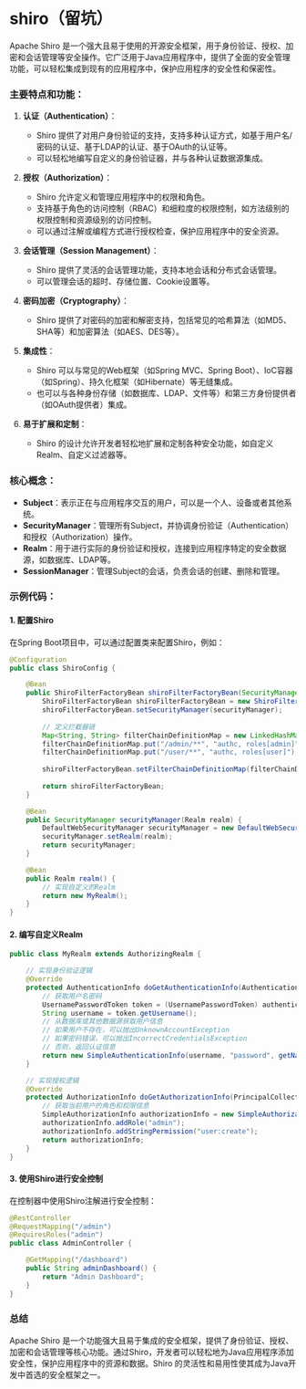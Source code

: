 # shiro（留坑）

Apache Shiro 是一个强大且易于使用的开源安全框架，用于身份验证、授权、加密和会话管理等安全操作。它广泛用于Java应用程序中，提供了全面的安全管理功能，可以轻松集成到现有的应用程序中，保护应用程序的安全性和保密性。

### 主要特点和功能：

1. **认证（Authentication）**：
   - Shiro 提供了对用户身份验证的支持，支持多种认证方式，如基于用户名/密码的认证、基于LDAP的认证、基于OAuth的认证等。
   - 可以轻松地编写自定义的身份验证器，并与各种认证数据源集成。

2. **授权（Authorization）**：
   - Shiro 允许定义和管理应用程序中的权限和角色。
   - 支持基于角色的访问控制（RBAC）和细粒度的权限控制，如方法级别的权限控制和资源级别的访问控制。
   - 可以通过注解或编程方式进行授权检查，保护应用程序中的安全资源。

3. **会话管理（Session Management）**：
   - Shiro 提供了灵活的会话管理功能，支持本地会话和分布式会话管理。
   - 可以管理会话的超时、存储位置、Cookie设置等。

4. **密码加密（Cryptography）**：
   - Shiro 提供了对密码的加密和解密支持，包括常见的哈希算法（如MD5、SHA等）和加密算法（如AES、DES等）。

5. **集成性**：
   - Shiro 可以与常见的Web框架（如Spring MVC、Spring Boot）、IoC容器（如Spring）、持久化框架（如Hibernate）等无缝集成。
   - 也可以与各种身份存储（如数据库、LDAP、文件等）和第三方身份提供者（如OAuth提供者）集成。

6. **易于扩展和定制**：
   - Shiro 的设计允许开发者轻松地扩展和定制各种安全功能，如自定义Realm、自定义过滤器等。

### 核心概念：

- **Subject**：表示正在与应用程序交互的用户，可以是一个人、设备或者其他系统。
- **SecurityManager**：管理所有Subject，并协调身份验证（Authentication）和授权（Authorization）操作。
- **Realm**：用于进行实际的身份验证和授权，连接到应用程序特定的安全数据源，如数据库、LDAP等。
- **SessionManager**：管理Subject的会话，负责会话的创建、删除和管理。

### 示例代码：

#### 1. 配置Shiro

在Spring Boot项目中，可以通过配置类来配置Shiro，例如：

```java
@Configuration
public class ShiroConfig {

    @Bean
    public ShiroFilterFactoryBean shiroFilterFactoryBean(SecurityManager securityManager) {
        ShiroFilterFactoryBean shiroFilterFactoryBean = new ShiroFilterFactoryBean();
        shiroFilterFactoryBean.setSecurityManager(securityManager);
        
        // 定义拦截器链
        Map<String, String> filterChainDefinitionMap = new LinkedHashMap<>();
        filterChainDefinitionMap.put("/admin/**", "authc, roles[admin]");
        filterChainDefinitionMap.put("/user/**", "authc, roles[user]");
        
        shiroFilterFactoryBean.setFilterChainDefinitionMap(filterChainDefinitionMap);
        
        return shiroFilterFactoryBean;
    }

    @Bean
    public SecurityManager securityManager(Realm realm) {
        DefaultWebSecurityManager securityManager = new DefaultWebSecurityManager();
        securityManager.setRealm(realm);
        return securityManager;
    }

    @Bean
    public Realm realm() {
        // 实现自定义的Realm
        return new MyRealm();
    }
}
```

#### 2. 编写自定义Realm

```java
public class MyRealm extends AuthorizingRealm {

    // 实现身份验证逻辑
    @Override
    protected AuthenticationInfo doGetAuthenticationInfo(AuthenticationToken authenticationToken) throws AuthenticationException {
        // 获取用户名密码
        UsernamePasswordToken token = (UsernamePasswordToken) authenticationToken;
        String username = token.getUsername();
        // 从数据库或其他数据源获取用户信息
        // 如果用户不存在，可以抛出UnknownAccountException
        // 如果密码错误，可以抛出IncorrectCredentialsException
        // 否则，返回认证信息
        return new SimpleAuthenticationInfo(username, "password", getName());
    }

    // 实现授权逻辑
    @Override
    protected AuthorizationInfo doGetAuthorizationInfo(PrincipalCollection principals) {
        // 获取当前用户的角色和权限信息
        SimpleAuthorizationInfo authorizationInfo = new SimpleAuthorizationInfo();
        authorizationInfo.addRole("admin");
        authorizationInfo.addStringPermission("user:create");
        return authorizationInfo;
    }
}
```

#### 3. 使用Shiro进行安全控制

在控制器中使用Shiro注解进行安全控制：

```java
@RestController
@RequestMapping("/admin")
@RequiresRoles("admin")
public class AdminController {

    @GetMapping("/dashboard")
    public String adminDashboard() {
        return "Admin Dashboard";
    }
}
```

### 总结

Apache Shiro 是一个功能强大且易于集成的安全框架，提供了身份验证、授权、加密和会话管理等核心功能。通过Shiro，开发者可以轻松地为Java应用程序添加安全性，保护应用程序中的资源和数据。Shiro 的灵活性和易用性使其成为Java开发中首选的安全框架之一。